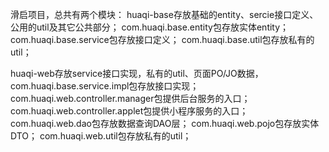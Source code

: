滑启项目，总共有两个模块：
huaqi-base存放基础的entity、sercie接口定义、公用的util及其它公共部分；
com.huaqi.base.entity包存放实体entity；
com.huaqi.base.service包存放接口定义；
com.huaqi.base.util包存放私有的util；

huaqi-web存放service接口实现，私有的util、页面PO/JO数据，
com.huaqi.base.service.impl包存放接口实现；
com.huaqi.web.controller.manager包提供后台服务的入口；
com.huaqi.web.controller.applet包提供小程序服务的入口；
com.huaqi.web.dao包存放数据查询DAO层；
com.huaqi.web.pojo包存放实体DTO；
com.huaqi.web.util包存放私有的util；

